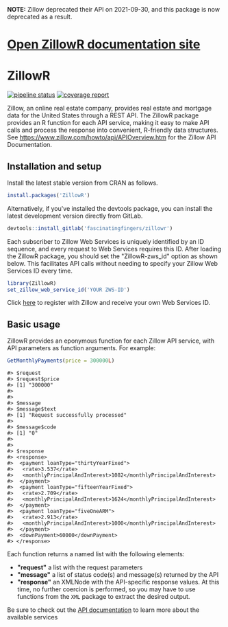 <div class="alert alert-danger">
  <strong>NOTE:</strong> Zillow deprecated their API on 2021-09-30, and this
  package is now deprecated as a result.
</div>

# <a href="https://fascinatingfingers.gitlab.io/zillowr" target="_blank">Open ZillowR documentation site</a>

# ZillowR <a href="https://fascinatingfingers.gitlab.io/zillowr"></a>

<!-- badges: start -->
[![pipeline status](https://gitlab.com/fascinatingfingers/zillowr/badges/main/pipeline.svg)](https://gitlab.com/fascinatingfingers/zillowr/-/pipelines)
[![coverage report](https://gitlab.com/fascinatingfingers/zillowr/badges/main/coverage.svg)](https://gitlab.com/fascinatingfingers/zillowr)
<!-- badges: end -->

Zillow, an online real estate company, provides real estate and mortgage data
for the United States through a REST API. The ZillowR package provides an R
function for each API service, making it easy to make API calls and process the
response into convenient, R-friendly data structures. See
<https://www.zillow.com/howto/api/APIOverview.htm> for the Zillow API
Documentation.

## Installation and setup

Install the latest stable version from CRAN as follows.

```r
install.packages('ZillowR')
```

Alternatively, if you've installed the devtools package, you can install the
latest development version directly from GitLab.

```r
devtools::install_gitlab('fascinatingfingers/zillowr')
```

Each subscriber to Zillow Web Services is uniquely identified by an ID sequence,
and every request to Web Services requires this ID. After loading the ZillowR
package, you should set the "ZillowR-zws_id" option as shown below. This
facilitates API calls without needing to specify your Zillow Web Services ID
every time.

```r
library(ZillowR)
set_zillow_web_service_id('YOUR ZWS-ID')
```

Click [here](http://www.zillow.com/webservice/Registration.htm) to register with
Zillow and receive your own Web Services ID.

## Basic usage

ZillowR provides an eponymous function for each Zillow API service, with API
parameters as function arguments. For example:

```r
GetMonthlyPayments(price = 300000L)
```

    #> $request
    #> $request$price
    #> [1] "300000"
    #>
    #>
    #> $message
    #> $message$text
    #> [1] "Request successfully processed"
    #>
    #> $message$code
    #> [1] "0"
    #>
    #>
    #> $response
    #> <response>
    #>  <payment loanType="thirtyYearFixed">
    #>   <rate>3.537</rate>
    #>   <monthlyPrincipalAndInterest>1082</monthlyPrincipalAndInterest>
    #>  </payment>
    #>  <payment loanType="fifteenYearFixed">
    #>   <rate>2.709</rate>
    #>   <monthlyPrincipalAndInterest>1624</monthlyPrincipalAndInterest>
    #>  </payment>
    #>  <payment loanType="fiveOneARM">
    #>   <rate>2.913</rate>
    #>   <monthlyPrincipalAndInterest>1000</monthlyPrincipalAndInterest>
    #>  </payment>
    #>  <downPayment>60000</downPayment>
    #> </response>

Each function returns a named list with the following elements:

 - **"request"** a list with the request parameters
 - **"message"** a list of status code(s) and message(s) returned by the API
 - **"response"** an XMLNode with the API-specific response values. At this
   time, no further coercion is performed, so you may have to use functions from
   the `XML` package to extract the desired output.

Be sure to check out the
[API documentation](https://www.zillow.com/howto/api/APIOverview.htm) to learn
more about the available services
